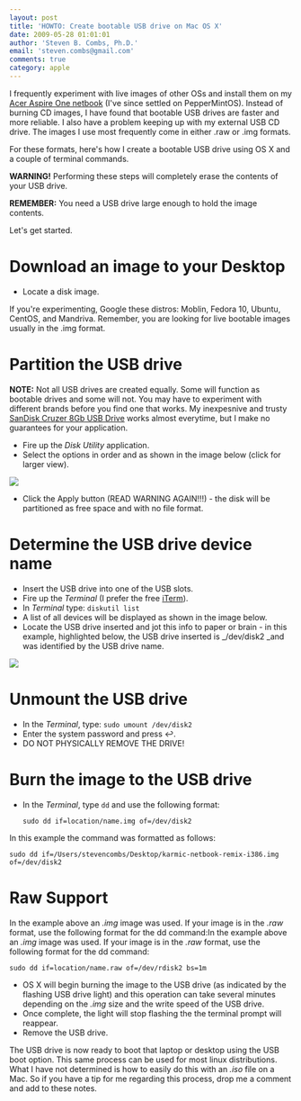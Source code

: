 ```yaml
---
layout: post
title: 'HOWTO: Create bootable USB drive on Mac OS X'
date: 2009-05-28 01:01:01
author: 'Steven B. Combs, Ph.D.'
email: 'steven.combs@gmail.com'
comments: true
category: apple
---
```


I frequently experiment with live images of other OSs and install them on my [Acer Aspire One netbook](http://www.amazon.com/gp/redirect.html?ie=UTF8&amp;location=http%3A%2F%2Fwww.amazon.com%2Fs%3Fie%3DUTF8%26x%3D0%26ref%255F%3Dnb%255Fss%255Fgw%255F0%255F5%26y%3D0%26field-keywords%3Dacer%2520aspire%2520one%26url%3Dsearch-alias%253Daps%26sprefix%3DAcer%2520&amp;tag=stevenccom-20&amp;linkCode=ur2&amp;camp=1789&amp;creative=390957) (I've since settled on PepperMintOS). Instead of burning CD images, I have found that bootable USB drives are faster and more reliable. I also have a problem keeping up with my external USB CD drive. The images I use most frequently come in either .raw or .img formats.

For these formats, here's how I create a bootable USB drive using OS X and a couple of terminal commands.

**WARNING!** Performing these steps will completely erase the contents of your USB drive.

**REMEMBER:** You need a USB drive large enough to hold the image contents.

Let's get started.

# Download an image to your Desktop

* Locate a disk image.

If you're experimenting, Google these distros: Moblin, Fedora 10, Ubuntu, CentOS, and Mandriva. Remember, you are looking for live bootable images usually in the .img format.

# Partition the USB drive

__NOTE:__ Not all USB drives are created equally. Some will function as bootable drives and some will not. You may have to experiment with different brands before you find one that works. My inexpesnive and trusty [SanDisk Cruzer 8Gb USB Drive](http://www.amazon.com/gp/product/B007JR532C/ref=as_li_tl?ie=UTF8&camp=1789&creative=390957&creativeASIN=B007JR532C&linkCode=as2&tag=stevenccom-20&linkId=G5YHW6IYGG4VIUHT) works almost everytime, but I make no guarantees for your application.

* Fire up the _Disk Utility_ application.
* Select the options in order and as shown in the image below (click for larger view).

![](http://farm4.static.flickr.com/3563/3559673545_af90d2255c.jpg)

* Click the Apply button (READ WARNING AGAIN!!!) - the disk will be partitioned as free space and with no file format.

# Determine the USB drive device name

* Insert the USB drive into one of the USB slots.
* Fire up the _Terminal_ (I prefer the free [iTerm](http://iterm.sourceforge.net/)).
* In _Terminal_ type: `diskutil list`
* A list of all devices will be displayed as shown in the image below.
* Locate the USB drive inserted and jot this info to paper or brain - in this example, highlighted below, the USB drive inserted is _/dev/disk2 _and was identified by the USB drive name.

![](http://farm4.static.flickr.com/3365/3560244296_87b657e343.jpg)

# Unmount the USB drive

* In the _Terminal_, type: `sudo umount /dev/disk2`
* Enter the system password and press ↩.
* DO NOT PHYSICALLY REMOVE THE DRIVE!

# Burn the image to the USB drive

* In the _Terminal_, type `dd` and use the following format:

    `sudo dd if=location/name.img of=/dev/disk2`

In this example the command was formatted as follows:

`sudo dd if=/Users/stevencombs/Desktop/karmic-netbook-remix-i386.img of=/dev/disk2`

# Raw Support

In the example above an _.img_ image was used. If your image is in the _.raw_ format, use the following format for the dd command:In the example above an _.img_ image was used. If your image is in the _.raw_ format, use the following format for the dd command:

`sudo dd if=location/name.raw of=/dev/rdisk2 bs=1m`

* OS X will begin burning the image to the USB drive (as indicated by the flashing USB drive light) and this operation can take several minutes depending on the _.img_ size and the write speed of the USB drive.
* Once complete, the light will stop flashing the the terminal prompt will reappear.
* Remove the USB drive.

The USB drive is now ready to boot that laptop or desktop using the USB boot option. This same process can be used for most linux distributions. What I have not determined is how to easily do this with an _.iso_ file on a Mac. So if you have a tip for me regarding this process, drop me a comment and add to these notes.

